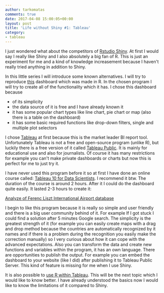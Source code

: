 ```yaml
---
author: tarkomatas
comments: true
date: 2017-04-08 15:00:05+00:00
layout: post
title: 'Life without Shiny #1: Tableau'
category:
- tableau
---
```


I just wondered what about the competitors of [Rstudio Shiny](https://shiny.rstudio.com/). At first I would say I really like Shiny and I also absolutely a big fan of R. This is just an experiment for me and a kind of knowledge increasement because I haven't really tried anything in addition to Shiny.

In this little series I will introduce some known alternatives. I will try to reproduce [this](http://myhappydata.com/apps/satrday_contest/) dashboard which was made in R. In the chosen program I will try to create all of the functionality which it has. I chose this dashboard because

  * of its simplicity
  * the data source of it is free and I have already known it
  * it has some popular chart types like line chart, pie chart or map (also there is a table on the dashboard)
  * it has some basic required functions like drop-down filters, single and multiple plot selectors

I chose [Tableau](https://www.tableau.com/) at first because this is the market leader BI report tool. Unfortunately Tableau is not a free and open-source program (unlike R), but luckily there is a free version of it called [Tableau Public](https://public.tableau.com/s/). It is mainly for educational use and also for journalists. Of course it has many restrictions for example you can't make private dashboards or charts but now this is perfect for me to just try it.

I have never used this program before it so at first I have done an online course called: [Tableau 10 for Data Scientists](https://www.lynda.com/Tableau-tutorials/Tableau-10-Data-Scientists/476621-2.html?srchtrk=index%3a17%0alinktypeid%3a2%0aq%3atableau%0apage%3a1%0as%3arelevance%0asa%3atrue%0aproducttypeid%3a2). I recommend it btw. The duration of the course is around 2 hours. After it I could do the dashboard quite easily. It lasted 2-3 hours to create it:

[Analyze of Ferenc Liszt International Airport database](https://public.tableau.com/profile/tam.s.mark.#!/vizhome/ANALYZEOFFERENCLISZTINTERNATIONALAIRPORTDATABASE/Countryspecificaggregation)

I begin to like this program because it is really so simple and user friendly and there is a big user community behind of it. For example If I got stuck I could find a solution after 5 minutes Google search. The simplicity is the greatest strength of it (for example you can easily create maps with a drag and drop method because the countries are automatically recognized by it names and if there is a problem during the recognition you easily make the correction manually) so I very curious about how it can cope with the advanced expectations. Also you can transform the data and create new functions and variables within the program, it has an own language. There are opportunities to publish the output. For example you can embed the dashboard to your website (like I did) after publishing it to Tableau Public Server. This kind of feature is missing for me when I use Shiny.

It is also possible to [use R within Tableau](https://www.tableau.com/solutions/topic/r). This will be the next topic which I would like to know better. I have already understood the basics now I would like to know the limitations of it compared to Shiny.
